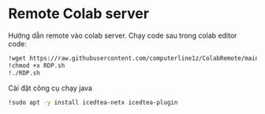 # Remote Colab server
Hướng dẫn remote vào colab server.
Chạy code sau trong colab editor
code:
```bash
!wget https://raw.githubusercontent.com/computerline1z/ColabRemote/main/RDP.sh &> /dev/null
!chmod +x RDP.sh
!./RDP.sh
```

Cài đặt công cụ chạy java

```bash
!sudo apt -y install icedtea-netx icedtea-plugin
```
